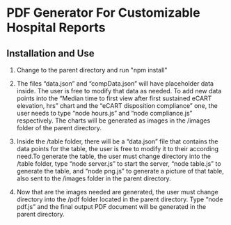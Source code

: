 # PDF Generator For Customizable Hospital Reports

## Installation and Use
1. Change to the parent directory and run "npm install"

2. The files “data.json” and “compData.json” will have placeholder data inside. The user is free 
to modify that data as needed. To add new data points into the “Median time to first view after 
first sustained eCART elevation, hrs” chart and the “eCART disposition compliance” one, the 
user needs to type “node hours.js” and “node compliance.js” respectively. The charts will be 
generated as images in the /images folder of the parent directory. 

3. Inside the /table folder, there will be a “data.json” file that contains the data points for the 
table, the user is free to modify it to their according need.To generate the table, the user must 
change directory into the /table folder, type “node server.js” to start the server, “node table.js” to 
generate the table, and “node png.js” to generate a picture of that table, also sent to the /images 
folder in the parent directory. 

4. Now that are the images needed are generated, the user must change directory into the /pdf 
folder located in the parent directory. Type “node pdf.js” and the final output PDF document will 
be generated in the parent directory. 

